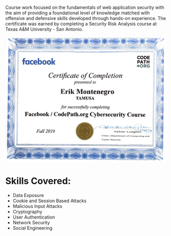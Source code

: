 Course work focused on the fundamentals of web application security with the aim of providing a foundational level of knowledge matched with offensive and defensive skills developed through hands-on experience.  The certificate was earned by completing a Security Risk Analysis course at Texas A&M University - San Antonio.

![](certificate.png)

# Skills Covered:
 - Data Exposure
 - Cookie and Session Based Attacks
 - Malicious Input Attacks
 - Cryptography
 - User Authentication
 - Network Security 
 - Social Engineering
 

